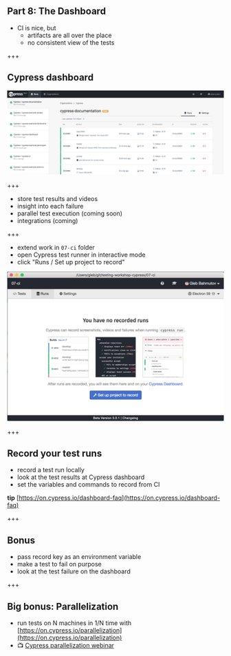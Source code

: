 ## Part 8: The Dashboard

- CI is nice, but
  - artifacts are all over the place
  - no consistent view of the tests

+++

## Cypress dashboard

![Cypress dashboard](/slides/08-dashboard/img/dashboard-runs.png)

+++

- store test results and videos
- insight into each failure
- parallel test execution (coming soon)
- integrations (coming)

+++

- extend work in `07-ci` folder
- open Cypress test runner in interactive mode
- click "Runs / Set up project to record"

![Set up project to record](/slides/08-dashboard/img/set-up-project-to-record.png)

+++

## Record your test runs

- record a test run locally
- look at the test results at Cypress dashboard
- set the variables and commands to record from CI

**tip** [https://on.cypress.io/dashboard-faq](https://on.cypress.io/dashboard-faq)

+++

## Bonus

- pass record key as an environment variable
- make a test to fail on purpose
- look at the test failure on the dashboard

+++

## Big bonus: Parallelization

- run tests on N machines in 1/N time with [https://on.cypress.io/parallelization](https://on.cypress.io/parallelization)
- 📺 [Cypress parallelization webinar](https://youtu.be/FfqD1ExUGlw)
